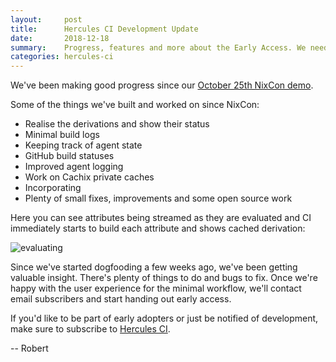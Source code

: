```yaml
---
layout:     post
title:      Hercules CI Development Update
date:       2018-12-18
summary:    Progress, features and more about the Early Access. We need your input!
categories: hercules-ci
---
```


We've been making good progress since our [October 25th NixCon demo](https://www.youtube.com/watch?v=py26iM26Qg4).

Some of the things we've built and worked on since NixCon:

 - Realise the derivations and show their status
 - Minimal build logs
 - Keeping track of agent state
 - GitHub build statuses
 - Improved agent logging
 - Work on Cachix private caches
 - Incorporating
 - Plenty of small fixes, improvements and some open source work

Here you can see attributes being streamed as they are evaluated
and CI immediately starts to build each attribute and shows cached derivation:

![evaluating](images/evaluating.gif)

Since we've started dogfooding a few weeks ago, we've been getting valuable insight. There's plenty of things to do and bugs to fix. 
Once we're happy with the user experience for the minimal workflow, we'll contact email subscribers and start handing out early access.

If you'd like to be part of early adopters or just be notified of development, make sure to subscribe to [Hercules CI](https://hercules-ci.com).

-- Robert
